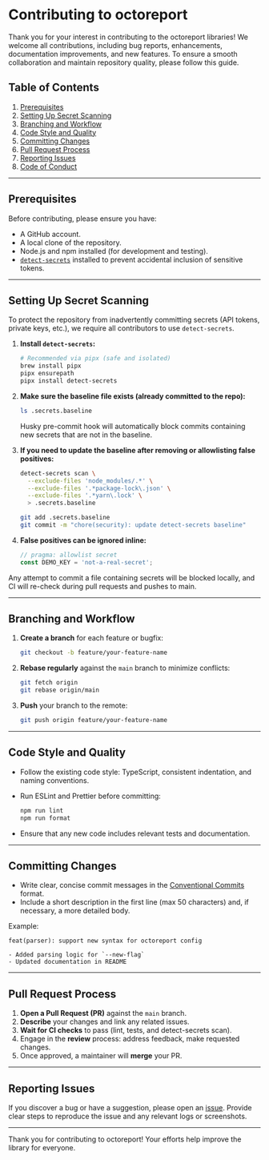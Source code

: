 # Contributing to octoreport

Thank you for your interest in contributing to the octoreport libraries! We welcome all contributions, including bug reports, enhancements, documentation improvements, and new features. To ensure a smooth collaboration and maintain repository quality, please follow this guide.

## Table of Contents

1. [Prerequisites](#prerequisites)
2. [Setting Up Secret Scanning](#setting-up-secret-scanning)
3. [Branching and Workflow](#branching-and-workflow)
4. [Code Style and Quality](#code-style-and-quality)
5. [Committing Changes](#committing-changes)
6. [Pull Request Process](#pull-request-process)
7. [Reporting Issues](#reporting-issues)
8. [Code of Conduct](#code-of-conduct)

---

## Prerequisites

Before contributing, please ensure you have:

- A GitHub account.
- A local clone of the repository.
- Node.js and npm installed (for development and testing).
- [`detect-secrets`](https://github.com/Yelp/detect-secrets) installed to prevent accidental inclusion of sensitive tokens.

---

## Setting Up Secret Scanning

To protect the repository from inadvertently committing secrets (API tokens, private keys, etc.), we require all contributors to use `detect-secrets`.

1. **Install `detect-secrets`:**

   ```bash
   # Recommended via pipx (safe and isolated)
   brew install pipx
   pipx ensurepath
   pipx install detect-secrets
   ```

2. **Make sure the baseline file exists (already committed to the repo):**

   ```bash
   ls .secrets.baseline
   ```

   Husky pre-commit hook will automatically block commits containing new secrets that are not in the baseline.

3. **If you need to update the baseline after removing or allowlisting false positives:**

   ```bash
   detect-secrets scan \
     --exclude-files 'node_modules/.*' \
     --exclude-files '.*package-lock\.json' \
     --exclude-files '.*yarn\.lock' \
     > .secrets.baseline

   git add .secrets.baseline
   git commit -m "chore(security): update detect-secrets baseline"
   ```

4. **False positives can be ignored inline:**

   ```typescript
   // pragma: allowlist secret
   const DEMO_KEY = 'not-a-real-secret';
   ```

Any attempt to commit a file containing secrets will be blocked locally, and CI will re-check during pull requests and pushes to main.

---

## Branching and Workflow

1. **Create a branch** for each feature or bugfix:

   ```bash
   git checkout -b feature/your-feature-name
   ```

2. **Rebase regularly** against the `main` branch to minimize conflicts:

   ```bash
   git fetch origin
   git rebase origin/main
   ```

3. **Push** your branch to the remote:

   ```bash
   git push origin feature/your-feature-name
   ```

---

## Code Style and Quality

- Follow the existing code style: TypeScript, consistent indentation, and naming conventions.
- Run ESLint and Prettier before committing:

  ```bash
  npm run lint
  npm run format
  ```

- Ensure that any new code includes relevant tests and documentation.

---

## Committing Changes

- Write clear, concise commit messages in the [Conventional Commits](https://www.conventionalcommits.org/) format.
- Include a short description in the first line (max 50 characters) and, if necessary, a more detailed body.

Example:

```text
feat(parser): support new syntax for octoreport config

- Added parsing logic for `--new-flag`
- Updated documentation in README
```

---

## Pull Request Process

1. **Open a Pull Request (PR)** against the `main` branch.
2. **Describe** your changes and link any related issues.
3. **Wait for CI checks** to pass (lint, tests, and detect-secrets scan).
4. Engage in the **review** process: address feedback, make requested changes.
5. Once approved, a maintainer will **merge** your PR.

---

## Reporting Issues

If you discover a bug or have a suggestion, please open an [issue](https://github.com/octoreport/cli/issues). Provide clear steps to reproduce the issue and any relevant logs or screenshots.

---

Thank you for contributing to octoreport! Your efforts help improve the library for everyone.

